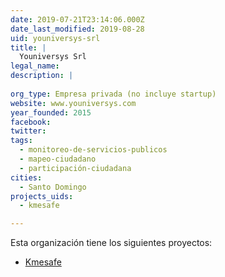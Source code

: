 ```yaml
---
date: 2019-07-21T23:14:06.000Z
date_last_modified: 2019-08-28
uid: youniversys-srl
title: |
  Youniversys Srl
legal_name: 
description: |
  
org_type: Empresa privada (no incluye startup)
website: www.youniversys.com
year_founded: 2015
facebook: 
twitter: 
tags:
  - monitoreo-de-servicios-publicos
  - mapeo-ciudadano
  - participación-ciudadana
cities: 
  - Santo Domingo
projects_uids:
  - kmesafe

---
```


Esta organización tiene los siguientes proyectos:

- [Kmesafe](/proyectos/kmesafe)
